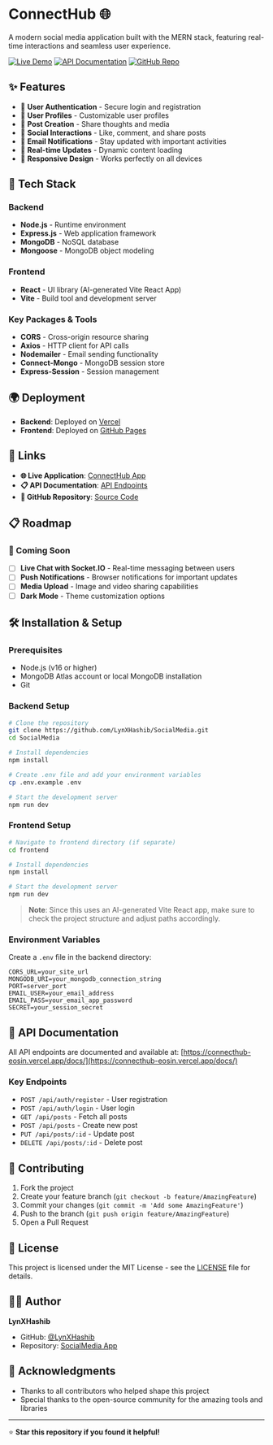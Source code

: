 # ConnectHub 🌐

A modern social media application built with the MERN stack, featuring real-time interactions and seamless user experience.

[![Live Demo](https://img.shields.io/badge/🌐%20Live%20Demo-Visit%20App-blue?style=for-the-badge)](https://lynxhashib.github.io/SocialMedia/)
[![API Documentation](https://img.shields.io/badge/📚%20API%20Docs-View%20Endpoints-green?style=for-the-badge)](https://connecthub-eosin.vercel.app/docs/)
[![GitHub Repo](https://img.shields.io/badge/📂%20GitHub-Repository-black?style=for-the-badge)](https://github.com/LynXHashib/SocialMedia/)

## ✨ Features

- 🔐 **User Authentication** - Secure login and registration
- 👤 **User Profiles** - Customizable user profiles
- 📝 **Post Creation** - Share thoughts and media
- 💬 **Social Interactions** - Like, comment, and share posts
- 📧 **Email Notifications** - Stay updated with important activities
- 🔄 **Real-time Updates** - Dynamic content loading
- 📱 **Responsive Design** - Works perfectly on all devices

## 🚀 Tech Stack

### Backend

- **Node.js** - Runtime environment
- **Express.js** - Web application framework
- **MongoDB** - NoSQL database
- **Mongoose** - MongoDB object modeling

### Frontend

- **React** - UI library (AI-generated Vite React App)
- **Vite** - Build tool and development server

### Key Packages & Tools

- **CORS** - Cross-origin resource sharing
- **Axios** - HTTP client for API calls
- **Nodemailer** - Email sending functionality
- **Connect-Mongo** - MongoDB session store
- **Express-Session** - Session management

## 🌍 Deployment

- **Backend**: Deployed on [Vercel](https://vercel.com/)
- **Frontend**: Deployed on [GitHub Pages](https://pages.github.com/)

## 🔗 Links

- **🌐 Live Application**: [ConnectHub App](https://lynxhashib.github.io/SocialMedia/)
- **📋 API Documentation**: [API Endpoints](https://connecthub-eosin.vercel.app/docs/)
- **📂 GitHub Repository**: [Source Code](https://github.com/LynXHashib/SocialMedia/)

## 📋 Roadmap

### 🚧 Coming Soon

- [ ] **Live Chat with Socket.IO** - Real-time messaging between users
- [ ] **Push Notifications** - Browser notifications for important updates
- [ ] **Media Upload** - Image and video sharing capabilities
- [ ] **Dark Mode** - Theme customization options

## 🛠️ Installation & Setup

### Prerequisites

- Node.js (v16 or higher)
- MongoDB Atlas account or local MongoDB installation
- Git

### Backend Setup

```bash
# Clone the repository
git clone https://github.com/LynXHashib/SocialMedia.git
cd SocialMedia

# Install dependencies
npm install

# Create .env file and add your environment variables
cp .env.example .env

# Start the development server
npm run dev
```

### Frontend Setup

```bash
# Navigate to frontend directory (if separate)
cd frontend

# Install dependencies
npm install

# Start the development server
npm run dev
```

> **Note**: Since this uses an AI-generated Vite React app, make sure to check the project structure and adjust paths accordingly.

### Environment Variables

Create a `.env` file in the backend directory:

```env
CORS_URL=your_site_url
MONGODB_URI=your_mongodb_connection_string
PORT=server_port
EMAIL_USER=your_email_address
EMAIL_PASS=your_email_app_password
SECRET=your_session_secret
```

## 📖 API Documentation

All API endpoints are documented and available at: [https://connecthub-eosin.vercel.app/docs/](https://connecthub-eosin.vercel.app/docs/)

### Key Endpoints

- `POST /api/auth/register` - User registration
- `POST /api/auth/login` - User login
- `GET /api/posts` - Fetch all posts
- `POST /api/posts` - Create new post
- `PUT /api/posts/:id` - Update post
- `DELETE /api/posts/:id` - Delete post

## 🤝 Contributing

1. Fork the project
2. Create your feature branch (`git checkout -b feature/AmazingFeature`)
3. Commit your changes (`git commit -m 'Add some AmazingFeature'`)
4. Push to the branch (`git push origin feature/AmazingFeature`)
5. Open a Pull Request

## 📝 License

This project is licensed under the MIT License - see the [LICENSE](LICENSE) file for details.

## 👨‍💻 Author

**LynXHashib**

- GitHub: [@LynXHashib](https://github.com/LynXHashib)
- Repository: [SocialMedia App](https://github.com/LynXHashib/SocialMedia/)

## 🙏 Acknowledgments

- Thanks to all contributors who helped shape this project
- Special thanks to the open-source community for the amazing tools and libraries

---

⭐ **Star this repository if you found it helpful!**
